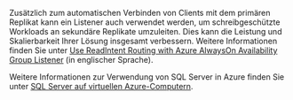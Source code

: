 Zusätzlich zum automatischen Verbinden von Clients mit dem primären Replikat kann ein Listener auch verwendet werden, um schreibgeschützte Workloads an sekundäre Replikate umzuleiten. Dies kann die Leistung und Skalierbarkeit Ihrer Lösung insgesamt verbessern. Weitere Informationen finden Sie unter [Use ReadIntent Routing with Azure AlwaysOn Availability Group Listener](http://go.microsoft.com/fwlink/?LinkId=522515) (in englischer Sprache).

Weitere Informationen zur Verwendung von SQL Server in Azure finden Sie unter [SQL Server auf virtuellen Azure-Computern](../articles/virtual-machines/virtual-machines-sql-server-infrastructure-services.md).

<!---HONumber=Oct15_HO3-->